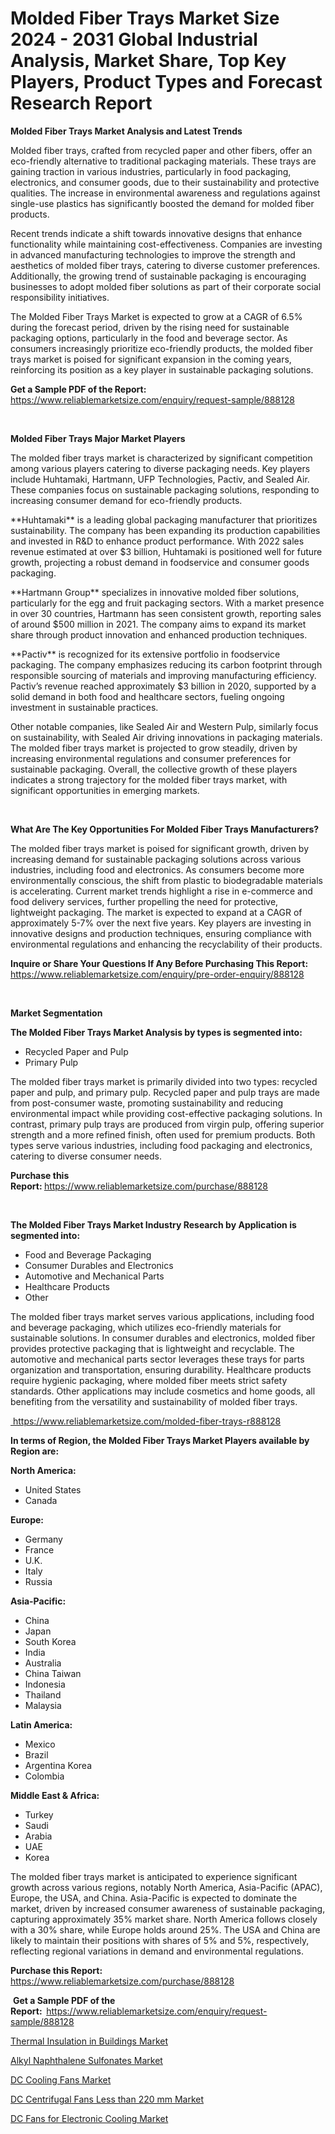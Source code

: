 <p><h1>Molded Fiber Trays Market Size 2024 - 2031 Global Industrial Analysis, Market Share, Top Key Players, Product Types and Forecast Research Report</h1></p><p><strong>Molded Fiber Trays Market Analysis and Latest Trends</strong></p>
<p><p>Molded fiber trays, crafted from recycled paper and other fibers, offer an eco-friendly alternative to traditional packaging materials. These trays are gaining traction in various industries, particularly in food packaging, electronics, and consumer goods, due to their sustainability and protective qualities. The increase in environmental awareness and regulations against single-use plastics has significantly boosted the demand for molded fiber products.</p><p>Recent trends indicate a shift towards innovative designs that enhance functionality while maintaining cost-effectiveness. Companies are investing in advanced manufacturing technologies to improve the strength and aesthetics of molded fiber trays, catering to diverse customer preferences. Additionally, the growing trend of sustainable packaging is encouraging businesses to adopt molded fiber solutions as part of their corporate social responsibility initiatives.</p><p>The Molded Fiber Trays Market is expected to grow at a CAGR of 6.5% during the forecast period, driven by the rising need for sustainable packaging options, particularly in the food and beverage sector. As consumers increasingly prioritize eco-friendly products, the molded fiber trays market is poised for significant expansion in the coming years, reinforcing its position as a key player in sustainable packaging solutions.</p></p>
<p><strong>Get a Sample PDF of the Report:&nbsp;</strong> <a href="https://www.reliablemarketsize.com/enquiry/request-sample/888128?utm_campaign=1105&utm_medium=2&utm_source=Github&utm_content=ia&utm_term=10112024&utm_id=molded-fiber-trays">https://www.reliablemarketsize.com/enquiry/request-sample/888128</a></p>
<p>&nbsp;</p>
<p><strong>Molded Fiber Trays Major Market Players</strong></p>
<p><p>The molded fiber trays market is characterized by significant competition among various players catering to diverse packaging needs. Key players include Huhtamaki, Hartmann, UFP Technologies, Pactiv, and Sealed Air. These companies focus on sustainable packaging solutions, responding to increasing consumer demand for eco-friendly products.</p><p>**Huhtamaki** is a leading global packaging manufacturer that prioritizes sustainability. The company has been expanding its production capabilities and invested in R&D to enhance product performance. With 2022 sales revenue estimated at over $3 billion, Huhtamaki is positioned well for future growth, projecting a robust demand in foodservice and consumer goods packaging.  </p><p>**Hartmann Group** specializes in innovative molded fiber solutions, particularly for the egg and fruit packaging sectors. With a market presence in over 30 countries, Hartmann has seen consistent growth, reporting sales of around $500 million in 2021. The company aims to expand its market share through product innovation and enhanced production techniques.</p><p>**Pactiv** is recognized for its extensive portfolio in foodservice packaging. The company emphasizes reducing its carbon footprint through responsible sourcing of materials and improving manufacturing efficiency. Pactiv’s revenue reached approximately $3 billion in 2020, supported by a solid demand in both food and healthcare sectors, fueling ongoing investment in sustainable practices.</p><p>Other notable companies, like Sealed Air and Western Pulp, similarly focus on sustainability, with Sealed Air driving innovations in packaging materials. The molded fiber trays market is projected to grow steadily, driven by increasing environmental regulations and consumer preferences for sustainable packaging. Overall, the collective growth of these players indicates a strong trajectory for the molded fiber trays market, with significant opportunities in emerging markets.</p></p>
<p>&nbsp;</p>
<p><strong>What Are The Key Opportunities For Molded Fiber Trays Manufacturers?</strong></p>
<p><p>The molded fiber trays market is poised for significant growth, driven by increasing demand for sustainable packaging solutions across various industries, including food and electronics. As consumers become more environmentally conscious, the shift from plastic to biodegradable materials is accelerating. Current market trends highlight a rise in e-commerce and food delivery services, further propelling the need for protective, lightweight packaging. The market is expected to expand at a CAGR of approximately 5-7% over the next five years. Key players are investing in innovative designs and production techniques, ensuring compliance with environmental regulations and enhancing the recyclability of their products.</p></p>
<p><strong>Inquire or Share Your Questions If Any Before Purchasing This Report:</strong> <a href="https://www.reliablemarketsize.com/enquiry/pre-order-enquiry/888128?utm_campaign=1105&utm_medium=2&utm_source=Github&utm_content=ia&utm_term=10112024&utm_id=molded-fiber-trays">https://www.reliablemarketsize.com/enquiry/pre-order-enquiry/888128</a></p>
<p>&nbsp;</p>
<p><strong>Market Segmentation</strong></p>
<p><strong>The Molded Fiber Trays Market Analysis by types is segmented into:</strong></p>
<p><ul><li>Recycled Paper and Pulp</li><li>Primary Pulp</li></ul></p>
<p><p>The molded fiber trays market is primarily divided into two types: recycled paper and pulp, and primary pulp. Recycled paper and pulp trays are made from post-consumer waste, promoting sustainability and reducing environmental impact while providing cost-effective packaging solutions. In contrast, primary pulp trays are produced from virgin pulp, offering superior strength and a more refined finish, often used for premium products. Both types serve various industries, including food packaging and electronics, catering to diverse consumer needs.</p></p>
<p><strong>Purchase this Report:&nbsp;</strong><a href="https://www.reliablemarketsize.com/purchase/888128?utm_campaign=1105&utm_medium=2&utm_source=Github&utm_content=ia&utm_term=10112024&utm_id=molded-fiber-trays">https://www.reliablemarketsize.com/purchase/888128</a></p>
<p>&nbsp;</p>
<p><strong>The Molded Fiber Trays Market Industry Research by Application is segmented into:</strong></p>
<p><ul><li>Food and Beverage Packaging</li><li>Consumer Durables and Electronics</li><li>Automotive and Mechanical Parts</li><li>Healthcare Products</li><li>Other</li></ul></p>
<p><p>The molded fiber trays market serves various applications, including food and beverage packaging, which utilizes eco-friendly materials for sustainable solutions. In consumer durables and electronics, molded fiber provides protective packaging that is lightweight and recyclable. The automotive and mechanical parts sector leverages these trays for parts organization and transportation, ensuring durability. Healthcare products require hygienic packaging, where molded fiber meets strict safety standards. Other applications may include cosmetics and home goods, all benefiting from the versatility and sustainability of molded fiber trays.</p></p>
<p><a href="https://www.reliablemarketsize.com/molded-fiber-trays-r888128?utm_campaign=1105&utm_medium=2&utm_source=Github&utm_content=ia&utm_term=10112024&utm_id=molded-fiber-trays">&nbsp;https://www.reliablemarketsize.com/molded-fiber-trays-r888128</a></p>
<p><strong>In terms of Region, the Molded Fiber Trays Market Players available by Region are:</strong></p>
<p>
    <p> <strong> North America: </strong>
        <ul>
            <li>United States</li>
            <li>Canada</li>
        </ul>
        </p> 
    <p> <strong> Europe: </strong>
        <ul>
            <li>Germany</li>
            <li>France</li>
            <li>U.K.</li>
            <li>Italy</li>
            <li>Russia</li>
        </ul>
        </p> 
    <p> <strong> Asia-Pacific: </strong>
        <ul>
            <li>China</li>
            <li>Japan</li>
            <li>South Korea</li>
            <li>India</li>
            <li>Australia</li>
            <li>China Taiwan</li>
            <li>Indonesia</li>
            <li>Thailand</li>
            <li>Malaysia</li>
        </ul>
        </p> 
    <p> <strong> Latin America: </strong>
        <ul>
            <li>Mexico</li>
            <li>Brazil</li>
            <li>Argentina Korea</li>
            <li>Colombia</li>
        </ul>
        </p> 
    <p> <strong> Middle East & Africa: </strong>
        <ul>
            <li>Turkey</li>
            <li>Saudi</li>
            <li>Arabia</li>
            <li>UAE</li>
            <li>Korea</li>
        </ul>
    </p>
    </p>
<p><p>The molded fiber trays market is anticipated to experience significant growth across various regions, notably North America, Asia-Pacific (APAC), Europe, the USA, and China. Asia-Pacific is expected to dominate the market, driven by increased consumer awareness of sustainable packaging, capturing approximately 35% market share. North America follows closely with a 30% share, while Europe holds around 25%. The USA and China are likely to maintain their positions with shares of 5% and 5%, respectively, reflecting regional variations in demand and environmental regulations.</p></p>
<p><strong>Purchase this Report: </strong><a href="https://www.reliablemarketsize.com/purchase/888128?utm_campaign=1105&utm_medium=2&utm_source=Github&utm_content=ia&utm_term=10112024&utm_id=molded-fiber-trays">https://www.reliablemarketsize.com/purchase/888128</a></p>
<p>&nbsp;<strong>Get a Sample PDF of the Report:&nbsp;&nbsp;</strong><a href="https://www.reliablemarketsize.com/enquiry/request-sample/888128?utm_campaign=1105&utm_medium=2&utm_source=Github&utm_content=ia&utm_term=10112024&utm_id=molded-fiber-trays">https://www.reliablemarketsize.com/enquiry/request-sample/888128</a></p>
<p><strong></strong></p>
<p><p><a href="https://github.com/caetlinivcar/Market-Research-Report-List-1/blob/main/thermal-insulation-in-buildings-market.md?utm_campaign=1105&utm_medium=2&utm_source=Github&utm_content=ia&utm_term=10112024&utm_id=molded-fiber-trays">Thermal Insulation in Buildings Market</a></p><p><a href="https://github.com/raymederonmot/Market-Research-Report-List-1/blob/main/alkyl-naphthalene-sulfonates-market.md?utm_campaign=1105&utm_medium=2&utm_source=Github&utm_content=ia&utm_term=10112024&utm_id=molded-fiber-trays">Alkyl Naphthalene Sulfonates Market</a></p><p><a href="https://www.linkedin.com/pulse/comprehensive-dc-cooling-fans-market-report-regional-krqcf?utm_campaign=1105&utm_medium=2&utm_source=Github&utm_content=ia&utm_term=10112024&utm_id=molded-fiber-trays">DC Cooling Fans Market</a></p><p><a href="https://www.linkedin.com/pulse/dc-centrifugal-fans-less-than-220-mm-revenue-growth-report-itmbf?utm_campaign=1105&utm_medium=2&utm_source=Github&utm_content=ia&utm_term=10112024&utm_id=molded-fiber-trays">DC Centrifugal Fans Less than 220 mm Market</a></p><p><a href="https://www.linkedin.com/pulse/dc-fans-electronic-cooling-market-report-product-type-qoouf?utm_campaign=1105&utm_medium=2&utm_source=Github&utm_content=ia&utm_term=10112024&utm_id=molded-fiber-trays">DC Fans for Electronic Cooling Market</a></p></p>